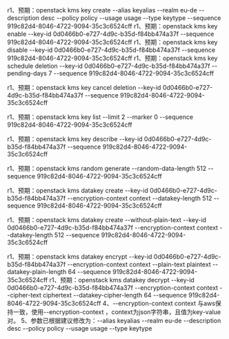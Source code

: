 
r1、预期：openstack kms key create --alias keyalias --realm eu-de
--description desc --policy policy --usage usage --type keytype
--sequence 919c82d4-8046-4722-9094-35c3c6524cff
r1、预期：openstack kms key enable --key-id 0d0466b0-e727-4d9c-b35d-f84bb474a37f
--sequence 919c82d4-8046-4722-9094-35c3c6524cff
r1、预期：openstack kms key disable --key-id 0d0466b0-e727-4d9c-b35d-f84bb474a37f
--sequence 919c82d4-8046-4722-9094-35c3c6524cff
r1、预期：openstack kms key schedule deletion
--key-id 0d0466b0-e727-4d9c-b35d-f84bb474a37f --pending-days 7
--sequence 919c82d4-8046-4722-9094-35c3c6524cff

r1、预期：openstack kms key cancel deletion
--key-id 0d0466b0-e727-4d9c-b35d-f84bb474a37f
--sequence 919c82d4-8046-4722-9094-35c3c6524cff

r1、预期：openstack kms key list --limit 2 --marker 0
--sequence 919c82d4-8046-4722-9094-35c3c6524cff

r1、预期：openstack kms key describe --key-id 0d0466b0-e727-4d9c-b35d-f84bb474a37f
--sequence 919c82d4-8046-4722-9094-35c3c6524cff

r1、预期：openstack kms random generate --random-data-length 512
--sequence 919c82d4-8046-4722-9094-35c3c6524cff

r1、预期：openstack kms datakey create --key-id 0d0466b0-e727-4d9c-b35d-f84bb474a37f --encryption-context context --datakey-length 512 --sequence 919c82d4-8046-4722-9094-35c3c6524cff

r1、预期：openstack kms datakey create
--without-plain-text --key-id 0d0466b0-e727-4d9c-b35d-f84bb474a37f
--encryption-context context --datakey-length 512
--sequence 919c82d4-8046-4722-9094-35c3c6524cff

r1、预期：openstack kms datakey encrypt --key-id 0d0466b0-e727-4d9c-b35d-f84bb474a37f --encryption-context context --plain-text plaintext --datakey-plain-length 64 --sequence 919c82d4-8046-4722-9094-35c3c6524cff
r1、预期：openstack kms datakey decrypt --key-id 0d0466b0-e727-4d9c-b35d-f84bb474a37f --encryption-context context --cipher-text ciphertext --datakey-cipher-length 64 --sequence 919c82d4-8046-4722-9094-35c3c6524cff
4、--encryption-context context 与aws保持一致，使用--encryption-context ，context为json字符串，且值为key-value对。
5、参数已根据建议修改为：--alias keyalias --realm eu-de --description desc --policy policy --usage usage --type keytype